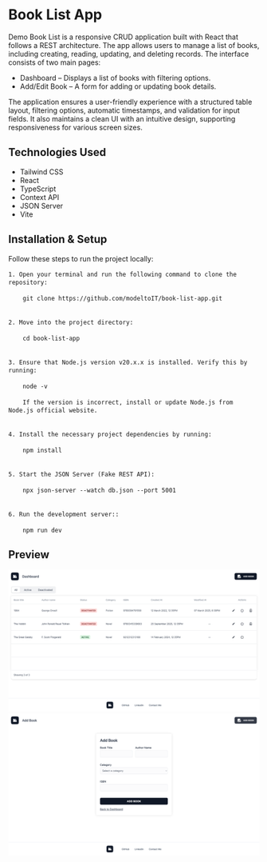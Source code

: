 # Book List App

Demo Book List is a responsive CRUD application built with React that follows a REST architecture. The app allows users to manage a list of books, including creating, reading, updating, and deleting records. The interface consists of two main pages:
* Dashboard – Displays a list of books with filtering options.
* Add/Edit Book – A form for adding or updating book details.

The application ensures a user-friendly experience with a structured table layout, filtering options, automatic timestamps, and validation for input fields. It also maintains a clean UI with an intuitive design, supporting responsiveness for various screen sizes.

## Technologies Used
* Tailwind CSS
* React
* TypeScript
* Context API
* JSON Server
* Vite

## Installation & Setup

Follow these steps to run the project locally:

    1. Open your terminal and run the following command to clone the repository:

        git clone https://github.com/modeltoIT/book-list-app.git


	2. Move into the project directory:
    
        cd book-list-app


	3. Ensure that Node.js version v20.x.x is installed. Verify this by running:
        
        node -v
        
        If the version is incorrect, install or update Node.js from Node.js official website.


	4. Install the necessary project dependencies by running:
        
        npm install


	5. Start the JSON Server (Fake REST API):

        npx json-server --watch db.json --port 5001
        
    
    6. Run the development server::

        npm run dev

## Preview
![Preview](./src/assets/dashboardPage.png)
![Preview](./src/assets/addBookPage_editBookPage.png)
